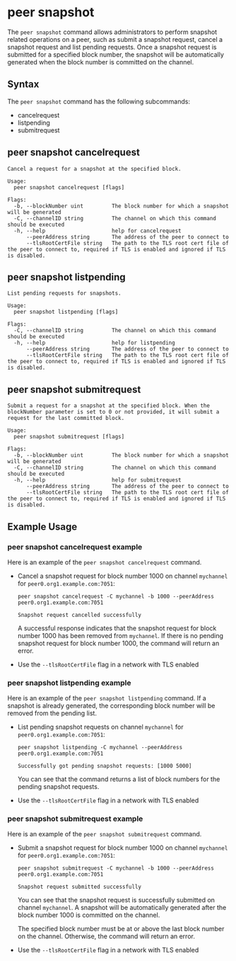 # peer snapshot

The `peer snapshot` command allows administrators to perform snapshot related
operations on a peer, such as submit a snapshot request, cancel a snapshot request
and list pending requests. Once a snapshot request is submitted for a specified
block number, the snapshot will be automatically generated when the block number is
committed on the channel.

## Syntax

The `peer snapshot` command has the following subcommands:

  * cancelrequest
  * listpending
  * submitrequest

## peer snapshot cancelrequest
```
Cancel a request for a snapshot at the specified block.

Usage:
  peer snapshot cancelrequest [flags]

Flags:
  -b, --blockNumber uint         The block number for which a snapshot will be generated
  -C, --channelID string         The channel on which this command should be executed
  -h, --help                     help for cancelrequest
      --peerAddress string       The address of the peer to connect to
      --tlsRootCertFile string   The path to the TLS root cert file of the peer to connect to, required if TLS is enabled and ignored if TLS is disabled.
```


## peer snapshot listpending
```
List pending requests for snapshots.

Usage:
  peer snapshot listpending [flags]

Flags:
  -C, --channelID string         The channel on which this command should be executed
  -h, --help                     help for listpending
      --peerAddress string       The address of the peer to connect to
      --tlsRootCertFile string   The path to the TLS root cert file of the peer to connect to, required if TLS is enabled and ignored if TLS is disabled.
```


## peer snapshot submitrequest
```
Submit a request for a snapshot at the specified block. When the blockNumber parameter is set to 0 or not provided, it will submit a request for the last committed block.

Usage:
  peer snapshot submitrequest [flags]

Flags:
  -b, --blockNumber uint         The block number for which a snapshot will be generated
  -C, --channelID string         The channel on which this command should be executed
  -h, --help                     help for submitrequest
      --peerAddress string       The address of the peer to connect to
      --tlsRootCertFile string   The path to the TLS root cert file of the peer to connect to, required if TLS is enabled and ignored if TLS is disabled.
```

## Example Usage

### peer snapshot cancelrequest example

Here is an example of the `peer snapshot cancelrequest` command.

  * Cancel a snapshot request for block number 1000 on channel `mychannel`
    for `peer0.org1.example.com:7051`:

    ```
    peer snapshot cancelrequest -C mychannel -b 1000 --peerAddress peer0.org1.example.com:7051

    Snapshot request cancelled successfully

    ```

    A successful response indicates that the snapshot request for block number 1000 has been removed from `mychannel`.
    If there is no pending snapshot request for block number 1000, the command will return an error.

  * Use the `--tlsRootCertFile` flag in a network with TLS enabled

### peer snapshot listpending example

Here is an example of the `peer snapshot listpending` command.
If a snapshot is already generated, the corresponding block number will be removed from the pending list.

  * List pending snapshot requests on channel `mychannel`
    for `peer0.org1.example.com:7051`:

    ```
    peer snapshot listpending -C mychannel --peerAddress peer0.org1.example.com:7051

    Successfully got pending snapshot requests: [1000 5000]

    ```

    You can see that the command returns a list of block numbers for the pending snapshot requests.

  * Use the `--tlsRootCertFile` flag in a network with TLS enabled

### peer snapshot submitrequest example

Here is an example of the `peer snapshot submitrequest` command.

  * Submit a snapshot request for block number 1000 on channel `mychannel`
    for `peer0.org1.example.com:7051`:

    ```
    peer snapshot submitrequest -C mychannel -b 1000 --peerAddress peer0.org1.example.com:7051

    Snapshot request submitted successfully

    ```

    You can see that the snapshot request is successfully submitted on channel `mychannel`.
    A snapshot will be automatically generated after the block number 1000 is committed on the channel.

    The specified block number must be at or above the last block number on the channel.
    Otherwise, the command will return an error.

  * Use the `--tlsRootCertFile` flag in a network with TLS enabled

